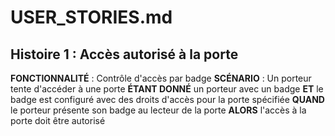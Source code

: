 # USER_STORIES.md

## Histoire 1 : Accès autorisé à la porte
**FONCTIONNALITÉ** : Contrôle d'accès par badge
  **SCÉNARIO** : Un porteur tente d'accéder à une porte
  **ÉTANT DONNÉ** un porteur avec un badge
  **ET** le badge est configuré avec des droits d'accès pour la porte spécifiée
  **QUAND** le porteur présente son badge au lecteur de la porte
  **ALORS** l'accès à la porte doit être autorisé

